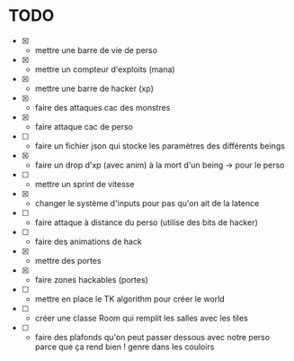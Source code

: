 # TODO

- [x] - mettre une barre de vie de perso
- [x] - mettre un compteur d'exploits (mana)
- [x] - mettre une barre de hacker (xp)

- [x] - faire des attaques cac des monstres
- [x] - faire attaque cac de perso

- [ ] - faire un fichier json qui stocke les paramètres des différents beings
- [x] - faire un drop d'xp (avec anim) à la mort d'un being -> pour le perso
- [ ] - mettre un sprint de vitesse
- [x] - changer le système d'inputs pour pas qu'on ait de la latence


- [ ] - faire attaque à distance du perso (utilise des bits de hacker)
- [ ] - faire des animations de hack

- [x] - mettre des portes
- [x] - faire zones hackables (portes)


- [ ] - mettre en place le TK algorithm pour créer le world
- [ ] - créer une classe Room qui remplit les salles avec les tiles

- [ ] - faire des plafonds qu'on peut passer dessous avec notre perso
parce que ça rend bien ! genre dans les couloirs